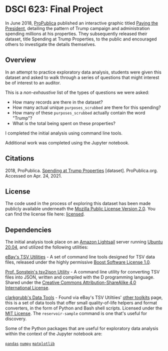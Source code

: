 # DSCI 623: Final Project

In June 2018, [ProPublica](https://propublica.org/) published an interactive graphic titled [Paying the President](https://projects.propublica.org/paying-the-president/), detailing the pattern of Trump campaign and administration spending millions at his properties. They subsequently released their dataset, title Spending at Trump Properties, to the public and encouraged others to investigate the details themselves.

## Overview

In an attempt to practice exploratory data analysis, students were given this dataset and asked to walk through a series of questions that might interest be of interest to an auditor.

This is a *non-exhaustive* list of the types of questions we were asked:

- How many records are there in the dataset?
- How many actual unique `purposes_scrubbed` are there for this spending?
- How many of these `purposes_scrubbed` actually contain the word "Trump"?
- What is the total being spent on these properties?

I completed the initial analysis using command line tools.

Additional work was completed using the Jupyter notebook.

## Citations

2018, ProPublica. [Spending at Trump Properties](https://www.propublica.org/datastore/dataset/spending-at-trump-properties) [dataset]. ProPublica.org. Accessed on Apr. 24, 2021.

## License

The code used in the process of exploring this dataset has been made publicly available underneath the [Mozilla Public License Version 2.0](https://www.mozilla.org/en-US/MPL/2.0/). You can find the license file here: [licensed](LICENSE).

## Dependencies

The initial analysis took place on an [Amazon Lightsail](https://aws.amazon.com/lightsail/) server running [Ubuntu 20.04](https://releases.ubuntu.com/20.04/), and utilized the following utilities:

[eBay's TSV Utilities](https://github.com/eBay/tsv-utils) - A set of command line tools designed for TSV data files, released under the highly permissive [Boost Software License 1.0](https://www.boost.org/LICENSE_1_0.txt).

[Prof. Sonstein's tsv2json Utility](https://github.com/jsonstein/tsv2json) - A command line utility for converting TSV files into JSON, written and compiled with the D programming language. Shared under the [Creative Commons Attribution-ShareAlike 4.0 International License](https://creativecommons.org/licenses/by-sa/4.0/).

[clarkgrubb's Data Tools](https://github.com/clarkgrubb/data-tools) - Found via eBay's TSV Utiltiies' [other toolkits](https://github.com/eBay/tsv-utils/blob/master/docs/OtherToolkits.md) page, this is a set of data tools that offer small quality-of-life helpers and format converters, in the form of Python and Bash shell scripts. Licensed under the [MIT License](https://opensource.org/licenses/MIT). The `reservoir-sample` command is one that's useful for discovery.

Some of the Python packages that are useful for exploratory data analysis within the context of the Jupyter notebook are:

[`pandas`](https://github.com/pandas-dev/pandas/)
[`numpy`](https://github.com/numpy/numpy)
[`matplotlib`](https://github.com/matplotlib/matplotlib)